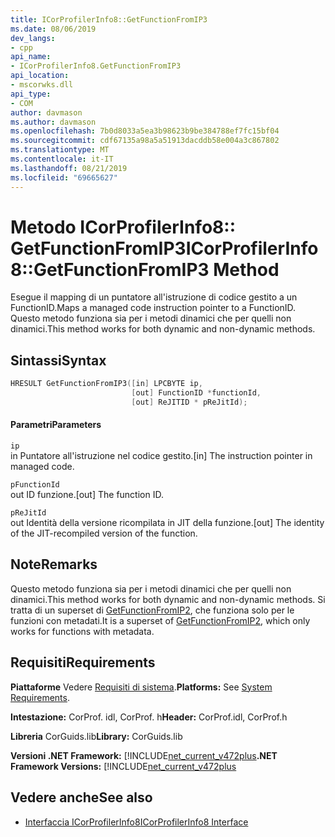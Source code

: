 ```yaml
---
title: ICorProfilerInfo8::GetFunctionFromIP3
ms.date: 08/06/2019
dev_langs:
- cpp
api_name:
- ICorProfilerInfo8.GetFunctionFromIP3
api_location:
- mscorwks.dll
api_type:
- COM
author: davmason
ms.author: davmason
ms.openlocfilehash: 7b0d8033a5ea3b98623b9be384788ef7fc15bf04
ms.sourcegitcommit: cdf67135a98a5a51913dacddb58e004a3c867802
ms.translationtype: MT
ms.contentlocale: it-IT
ms.lasthandoff: 08/21/2019
ms.locfileid: "69665627"
---
```

# <a name="icorprofilerinfo8getfunctionfromip3-method"></a><span data-ttu-id="ba8b1-102">Metodo ICorProfilerInfo8:: GetFunctionFromIP3</span><span class="sxs-lookup"><span data-stu-id="ba8b1-102">ICorProfilerInfo8::GetFunctionFromIP3 Method</span></span>

<span data-ttu-id="ba8b1-103">Esegue il mapping di un puntatore all'istruzione di codice gestito a un FunctionID.</span><span class="sxs-lookup"><span data-stu-id="ba8b1-103">Maps a managed code instruction pointer to a FunctionID.</span></span> <span data-ttu-id="ba8b1-104">Questo metodo funziona sia per i metodi dinamici che per quelli non dinamici.</span><span class="sxs-lookup"><span data-stu-id="ba8b1-104">This method works for both dynamic and non-dynamic methods.</span></span>

## <a name="syntax"></a><span data-ttu-id="ba8b1-105">Sintassi</span><span class="sxs-lookup"><span data-stu-id="ba8b1-105">Syntax</span></span>

```cpp
HRESULT GetFunctionFromIP3([in] LPCBYTE ip,
                           [out] FunctionID *functionId,
                           [out] ReJITID * pReJitId);
```

#### <a name="parameters"></a><span data-ttu-id="ba8b1-106">Parametri</span><span class="sxs-lookup"><span data-stu-id="ba8b1-106">Parameters</span></span>

`ip` \
<span data-ttu-id="ba8b1-107">in Puntatore all'istruzione nel codice gestito.</span><span class="sxs-lookup"><span data-stu-id="ba8b1-107">[in] The instruction pointer in managed code.</span></span>

`pFunctionId` \
<span data-ttu-id="ba8b1-108">out ID funzione.</span><span class="sxs-lookup"><span data-stu-id="ba8b1-108">[out] The function ID.</span></span>

`pReJitId` \
<span data-ttu-id="ba8b1-109">out Identità della versione ricompilata in JIT della funzione.</span><span class="sxs-lookup"><span data-stu-id="ba8b1-109">[out] The identity of the JIT-recompiled version of the function.</span></span>

## <a name="remarks"></a><span data-ttu-id="ba8b1-110">Note</span><span class="sxs-lookup"><span data-stu-id="ba8b1-110">Remarks</span></span>

<span data-ttu-id="ba8b1-111">Questo metodo funziona sia per i metodi dinamici che per quelli non dinamici.</span><span class="sxs-lookup"><span data-stu-id="ba8b1-111">This method works for both dynamic and non-dynamic methods.</span></span> <span data-ttu-id="ba8b1-112">Si tratta di un superset di [GetFunctionFromIP2](icorprofilerinfo4-getfunctionfromip2-method.md), che funziona solo per le funzioni con metadati.</span><span class="sxs-lookup"><span data-stu-id="ba8b1-112">It is a superset of [GetFunctionFromIP2](icorprofilerinfo4-getfunctionfromip2-method.md), which only works for functions with metadata.</span></span>

## <a name="requirements"></a><span data-ttu-id="ba8b1-113">Requisiti</span><span class="sxs-lookup"><span data-stu-id="ba8b1-113">Requirements</span></span>

<span data-ttu-id="ba8b1-114">**Piattaforme** Vedere [Requisiti di sistema](../../../../docs/framework/get-started/system-requirements.md).</span><span class="sxs-lookup"><span data-stu-id="ba8b1-114">**Platforms:** See [System Requirements](../../../../docs/framework/get-started/system-requirements.md).</span></span>

<span data-ttu-id="ba8b1-115">**Intestazione:** CorProf. idl, CorProf. h</span><span class="sxs-lookup"><span data-stu-id="ba8b1-115">**Header:** CorProf.idl, CorProf.h</span></span>

<span data-ttu-id="ba8b1-116">**Libreria** CorGuids.lib</span><span class="sxs-lookup"><span data-stu-id="ba8b1-116">**Library:** CorGuids.lib</span></span>

<span data-ttu-id="ba8b1-117">**Versioni .NET Framework:** [!INCLUDE[net_current_v472plus](../../../../includes/net-current-v472plus.md)</span><span class="sxs-lookup"><span data-stu-id="ba8b1-117">**.NET Framework Versions:** [!INCLUDE[net_current_v472plus](../../../../includes/net-current-v472plus.md)</span></span>

## <a name="see-also"></a><span data-ttu-id="ba8b1-118">Vedere anche</span><span class="sxs-lookup"><span data-stu-id="ba8b1-118">See also</span></span>

- [<span data-ttu-id="ba8b1-119">Interfaccia ICorProfilerInfo8</span><span class="sxs-lookup"><span data-stu-id="ba8b1-119">ICorProfilerInfo8 Interface</span></span>](../../../../docs/framework/unmanaged-api/profiling/icorprofilerinfo8-interface.md)
